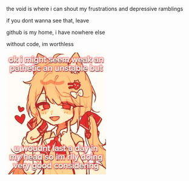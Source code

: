 the void is where i can shout my frustrations and depressive ramblings

if you dont wanna see that, leave

github is my home, i have nowhere else

without code, im worthless

![](assets/D0MNnrJhL9cer8EE056i72ByJbTEpSst7Bj0.jpg)